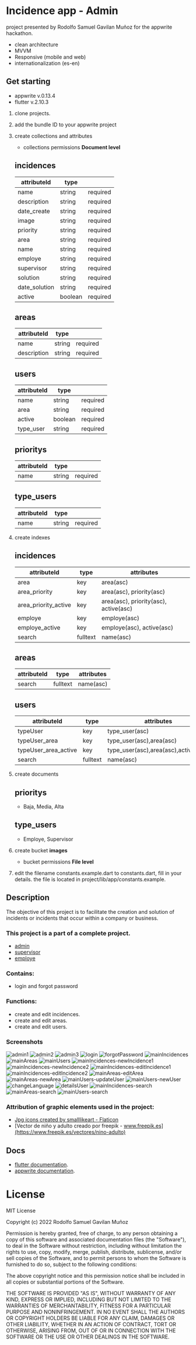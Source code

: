 # Incidence app - Admin
project presented by Rodolfo Samuel Gavilan Muñoz for the appwrite hackathon.
* clean architecture
* MVVM
* Responsive (mobile and web)
* internationalization (es-en)

## Get starting
* appwrite v.0.13.4
* flutter v.2.10.3

1. clone projects.
2. add the bundle ID to your appwrite project
3. create collections and attributes
    * collections permissions **Document level**
    
    ## incidences

    | attributeId   | type      |              |
    |---------------|-----------|--------------|
    |name           | string    |required      |
    |description    | string    |required      |
    |date_create    | string    |required      |
    |image          | string    |required      |
    |priority       | string    |required      |
    |area           | string    |required      |
    |name           | string    |required      |
    |employe        | string    |required      |
    |supervisor     | string    |required      |
    |solution       | string    |required      |
    |date_solution  | string    |required      |
    |active         | boolean   |required      |
    
    ## areas

    | attributeId   | type      |              |
    |---------------|-----------|--------------|
    |name           | string    |required      |
    |description    | string    |required      |

    ## users

    | attributeId   | type      |              |
    |---------------|-----------|--------------|
    |name           | string    |required      |
    |area           | string    |required      |
    |active         | boolean   |required      |
    |type_user      | string    |required      |

    ## prioritys

    | attributeId   | type      |              |
    |---------------|-----------|--------------|
    |name           | string    |required      |
    
    ## type_users

    | attributeId   | type      |              |
    |---------------|-----------|--------------|
    |name           | string    |required      |

4. create indexes
    ## incidences

    | attributeId   | type      | attributes   |
    |---------------|-----------|--------------|
    |area           | key       | area(asc)    |
    |area_priority  | key       | area(asc), priority(asc)    |
    |area_priority_active  | key       | area(asc), priority(asc), active(asc)    |
    |employe        | key       | employe(asc)    |
    |employe_active | key       | employe(asc), active(asc)    |
    |search         | fulltext  | name(asc)    |

    ## areas

    | attributeId   | type      | attributes   |
    |---------------|-----------|--------------|
    |search         | fulltext  | name(asc)    |

    ## users
    
    | attributeId   | type      | attributes   |
    |---------------|-----------|--------------|
    |typeUser       | key       | type_user(asc)|
    |typeUser_area  | key       | type_user(asc),area(asc)|
    |typeUser_area_active  | key       | type_user(asc),area(asc),active(asc)|
    |search         | fulltext  | name(asc)    |

5.  create documents
    
    ## prioritys

    - Baja, Media, Alta

    ## type_users

    - Employe, Supervisor

6. create bucket **images** 
    * bucket permissions **File level**

7. edit the filename constants.example.dart to constants.dart, fill in your details. the file is located in project/lib/app/constants.example.

## Description
The objective of this project is to facilitate the creation and solution of incidents or incidents that occur within a company or business.

### This project is a part of a complete project.

- [admin](https://github.com/rodgav/appwrite_incidence)
- [supervisor](https://github.com/rodgav/appwrite_incidence_supervisor)
- [employe](https://github.com/rodgav/appwrite_incidence_employe)

### Contains:
- login and forgot password

### Functions:
- create and edit incidences.
- create and edit areas.
- create and edit users.

### Screenshots
![admin1](screenshots/incidence-admin1.png "admin1")
![admin2](screenshots/incidence-admin2.png "admin2")
![admin3](screenshots/incidence-admin3.png "admin3")
![login](screenshots/1.-login.png "login")
![forgotPassword](screenshots/2.-forgotPassword.png "forgotPassword")
![mainIncidences](screenshots/3.-mainIncidences.png "mainIncidences")
![mainAreas](screenshots/4.-mainAreas.png "mainAreas")
![mainUsers](screenshots/5.-mainUsers.png "mainUsers")
![mainIncidences-newIncidence1](screenshots/6.-mainIncidences-newIncidence1.png "mainIncidences-newIncidence1")
![mainIncidences-newIncidence2](screenshots/7.-mainIncidences-newIncidence2.png "mainIncidences-newIncidence2")
![mainIncidences-editIncidence1](screenshots/8.-mainIncidences-editIncidence1.png "mainIncidences-editIncidence1")
![mainIncidences-editIncidence2](screenshots/9.-mainIncidences-editIncidence2.png "mainIncidences-editIncidence2")
![mainAreas-editArea](screenshots/10.-mainAreas-editArea.png "mainAreas-editArea")
![mainAreas-newArea](screenshots/11.-mainAreas-newArea.png "mainAreas-newArea")
![mainUsers-updateUser](screenshots/12-mainUsers-updateUser.png "mainUsers-updateUser")
![mainUsers-newUser](screenshots/13.-mainUsers-newUser.png "mainUsers-newUser")
![changeLanguage](screenshots/14.-changeLanguage.png "changeLanguage")
![detailsUser](screenshots/15.-detailsUser.png "detailsUser")
![mainIncidences-search](screenshots/16.-mainIncidences-search.png "mainIncidences-search")
![mainAreas-search](screenshots/17.-mainAreas-search.png "mainAreas-search")
![mainUsers-search](screenshots/18.-mainUsers-search.png "mainUsers-search")

### Attribution of graphic elements used in the project:
- [Jpg icons created by smalllikeart - Flaticon](https://www.flaticon.com/free-icons/jpg)
- [Vector de niño y adulto creado por freepik - www.freepik.es](https://www.freepik.es/vectores/nino-adulto)

## Docs
- [flutter documentation](https://flutter.dev/docs).
- [appwrite documentation](https://appwrite.io/docs).

# License

MIT License

Copyright (c) 2022 Rodolfo Samuel Gavilan Muñoz

Permission is hereby granted, free of charge, to any person obtaining a copy
of this software and associated documentation files (the "Software"), to deal
in the Software without restriction, including without limitation the rights
to use, copy, modify, merge, publish, distribute, sublicense, and/or sell
copies of the Software, and to permit persons to whom the Software is
furnished to do so, subject to the following conditions:

The above copyright notice and this permission notice shall be included in all
copies or substantial portions of the Software.

THE SOFTWARE IS PROVIDED "AS IS", WITHOUT WARRANTY OF ANY KIND, EXPRESS OR
IMPLIED, INCLUDING BUT NOT LIMITED TO THE WARRANTIES OF MERCHANTABILITY,
FITNESS FOR A PARTICULAR PURPOSE AND NONINFRINGEMENT. IN NO EVENT SHALL THE
AUTHORS OR COPYRIGHT HOLDERS BE LIABLE FOR ANY CLAIM, DAMAGES OR OTHER
LIABILITY, WHETHER IN AN ACTION OF CONTRACT, TORT OR OTHERWISE, ARISING FROM,
OUT OF OR IN CONNECTION WITH THE SOFTWARE OR THE USE OR OTHER DEALINGS IN THE
SOFTWARE.
